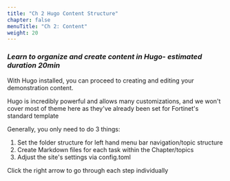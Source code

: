 ```yaml
---
title: "Ch 2 Hugo Content Structure"
chapter: false
menuTitle: "Ch 2: Content"
weight: 20
---
```


### ***Learn to organize and create content in Hugo- estimated duration 20min***



With Hugo installed, you can proceed to creating and editing your demonstration content.

Hugo is incredibly powerful and allows many customizations, and we won't cover most of theme here as they've already been set for Fortinet's standard template  

Generally, you only need to do 3 things:
1. Set the folder structure for left hand menu bar navigation/topic structure
2. Create Markdown files for each task within the Chapter/topics
3. Adjust the site's settings via config.toml

Click the right arrow to go through each step individually
